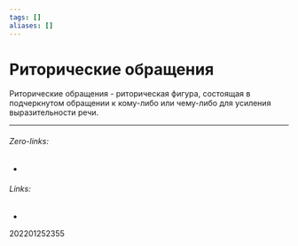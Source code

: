 ```yaml
---
tags: []
aliases: []
---
```

# Риторические обращения
Риторические обращения - риторическая фигура, состоящая в подчеркнутом обращении к кому-либо или чему-либо для усиления выразительности речи.
___
###### Zero-links:
-
###### Links:
-

202201252355